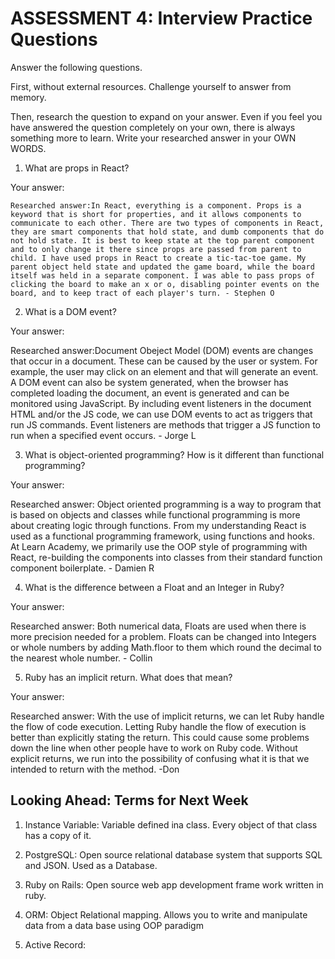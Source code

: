 # ASSESSMENT 4: Interview Practice Questions
Answer the following questions.

First, without external resources. Challenge yourself to answer from memory.

Then, research the question to expand on your answer. Even if you feel you have answered the question completely on your own, there is always something more to learn. Write your researched answer in your OWN WORDS.  

1. What are props in React?

  Your answer:

    Researched answer:In React, everything is a component. Props is a keyword that is short for properties, and it allows components to communicate to each other. There are two types of components in React, they are smart components that hold state, and dumb components that do not hold state. It is best to keep state at the top parent component and to only change it there since props are passed from parent to child. I have used props in React to create a tic-tac-toe game. My parent object held state and updated the game board, while the board itself was held in a separate component. I was able to pass props of clicking the board to make an x or o, disabling pointer events on the board, and to keep tract of each player's turn. - Stephen O



2. What is a DOM event?

  Your answer:

  Researched answer:Document Obeject Model (DOM) events are changes that occur in a document. These can be caused by the user or system. For example, the user may click on an element and that will generate an event. A DOM event can also be system generated, when the browser has completed loading the document, an event is generated and can be monitored using JavaScript.
By including event listeners in the document HTML and/or the JS code, we can use DOM events to act as triggers that run JS commands. Event listeners are methods that trigger a JS function to run when a specified event occurs. - Jorge L



3. What is object-oriented programming? How is it different than functional programming?

  Your answer:

  Researched answer:
  Object oriented programming is a way to program that is based on objects and classes while functional programming is more about creating logic through functions. From my understanding React is used as a functional programming framework, using functions and hooks. At Learn Academy, we primarily use the OOP style of programming with React, re-building the components into classes from their standard function component boilerplate. - Damien R



4. What is the difference between a Float and an Integer in Ruby?

  Your answer:

  Researched answer: Both numerical data, Floats are used when there is more precision needed for a problem. Floats can be changed into Integers or whole numbers by adding Math.floor to them which round the decimal to the nearest whole number. - Collin


5. Ruby has an implicit return. What does that mean?

  Your answer:

  Researched answer: With the use of implicit returns, we can let Ruby handle the flow of code execution. Letting Ruby handle the flow of execution is better than explicitly stating the return. This could cause some problems down the line when other people have to work on Ruby code. Without explicit returns, we run into the possibility of confusing what it is that we intended to return with the method. -Don



## Looking Ahead: Terms for Next Week

1. Instance Variable: Variable defined ina class. Every object of that class has a copy of it. 

2. PostgreSQL: Open source relational database system that supports SQL and JSON. Used as a Database.

3. Ruby on Rails: Open source web app development frame work written in ruby. 

4. ORM: Object Relational mapping. Allows you to write and manipulate data from a data base using OOP paradigm 

5. Active Record: 
